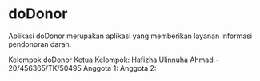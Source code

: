 # doDonor

Aplikasi doDonor merupakan aplikasi yang memberikan layanan informasi pendonoran darah.

Kelompok doDonor
Ketua Kelompok: Hafizha Ulinnuha Ahmad - 20/456365/TK/50495
Anggota 1:
Anggota 2:
